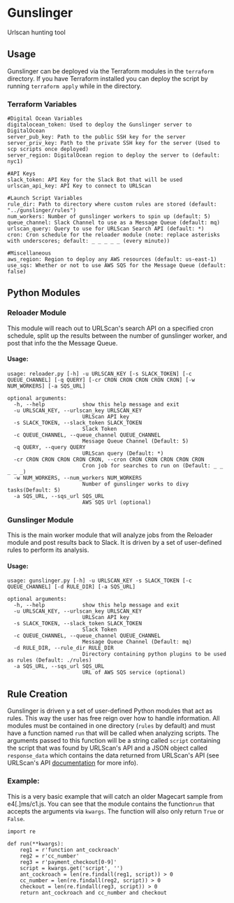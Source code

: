 # Gunslinger
Urlscan hunting tool

## Usage
Gunslinger can be deployed via the Terraform modules in the `terraform` directory. If you have Terraform installed you can deploy the script by running `terraform apply` while in the directory.
### Terraform Variables
```
#Digital Ocean Variables
digitalocean_token: Used to deploy the Gunslinger server to DigitalOcean
server_pub_key: Path to the public SSH key for the server
server_priv_key: Path to the private SSH key for the server (Used to scp scripts once deployed)
server_region: DigitalOcean region to deploy the server to (default: nyc1)

#API Keys
slack_token: API Key for the Slack Bot that will be used
urlscan_api_key: API Key to connect to URLScan

#Launch Script Variables
rule_dir: Path to directory where custom rules are stored (default: "../gunslinger/rules")
num_workers: Number of gunslinger workers to spin up (default: 5)
queue_channel: Slack Channel to use as a Message Queue (default: mq)
urlscan_query: Query to use for URLScan Search API (default: *)
cron: Cron schedule for the reloader module (note: replace asterisks with underscores; default: _ _ _ _ _ (every minute))

#Miscellaneous
aws_region: Region to deploy any AWS resources (default: us-east-1)
use_sqs: Whether or not to use AWS SQS for the Message Queue (default: false)
```

## Python Modules
### Reloader Module
This module will reach out to URLScan's search API on a specified cron schedule, split up the results between the number of gunslinger worker, and post that info the the Message Queue.
#### Usage:
```
usage: reloader.py [-h] -u URLSCAN_KEY [-s SLACK_TOKEN] [-c QUEUE_CHANNEL] [-q QUERY] [-cr CRON CRON CRON CRON CRON] [-w NUM_WORKERS] [-a SQS_URL]

optional arguments:
  -h, --help            show this help message and exit
  -u URLSCAN_KEY, --urlscan_key URLSCAN_KEY
                        URLScan API key
  -s SLACK_TOKEN, --slack_token SLACK_TOKEN
                        Slack Token
  -c QUEUE_CHANNEL, --queue_channel QUEUE_CHANNEL
                        Message Queue Channel (Default: 5)
  -q QUERY, --query QUERY
                        URLScan query (Default: *)
  -cr CRON CRON CRON CRON CRON, --cron CRON CRON CRON CRON CRON
                        Cron job for searches to run on (Default: _ _ _ _ _)
  -w NUM_WORKERS, --num_workers NUM_WORKERS
                        Number of gunslinger works to divy tasks(Default: 5)
  -a SQS_URL, --sqs_url SQS_URL
                        AWS SQS Url (optional)
```
### Gunslinger Module
This is the main worker module that will analyze jobs from the Reloader module and post results back to Slack. It is driven by a set of user-defined rules to perform its analysis.
#### Usage:
```
usage: gunslinger.py [-h] -u URLSCAN_KEY -s SLACK_TOKEN [-c QUEUE_CHANNEL] [-d RULE_DIR] [-a SQS_URL]

optional arguments:
  -h, --help            show this help message and exit
  -u URLSCAN_KEY, --urlscan_key URLSCAN_KEY
                        URLScan API key
  -s SLACK_TOKEN, --slack_token SLACK_TOKEN
                        Slack Token
  -c QUEUE_CHANNEL, --queue_channel QUEUE_CHANNEL
                        Message Queue Channel (Default: mq)
  -d RULE_DIR, --rule_dir RULE_DIR
                        Directory containing python plugins to be used as rules (Default: ./rules)
  -a SQS_URL, --sqs_url SQS_URL
                        URL of AWS SQS service (optional)
```

## Rule Creation
Gunslinger is driven y a set of user-defined Python modules that act as rules. This way the user has free reign over how to handle information. All modules must be contained in one directory (`rules` by default) and must have a function named `run` that will be called when analyzing scripts. The arguments passed to this function will be a string called `script` containing the script that was found by URLScan's API and a JSON object called `response_data` which contains the data returned from URLScan's API (see URLScan's API [documentation](https://urlscan.io/about-api/) for more info).
### Example:
This is a very basic example that will catch an older Magecart sample from e4[.]ms/c1.js. You can see that the module contains the function`run` that accepts the arguments via `kwargs`. The function will also only return `True` or `False`.
```
import re

def run(**kwargs):
    reg1 = r'function ant_cockroach'
    reg2 = r'cc_number'
    reg3 = r'payment_checkout[0-9]'
    script = kwargs.get('script', '')
    ant_cockroach = len(re.findall(reg1, script)) > 0
    cc_number = len(re.findall(reg2, script)) > 0
    checkout = len(re.findall(reg3, script)) > 0
    return ant_cockroach and cc_number and checkout
```
